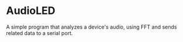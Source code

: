 # AudioLED
A simple program that analyzes a device's audio, using FFT and sends related data to a serial port.
